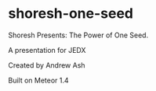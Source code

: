 # shoresh-one-seed
Shoresh Presents: The Power of One Seed. 

A presentation for JEDX

Created by Andrew Ash

Built on Meteor 1.4
